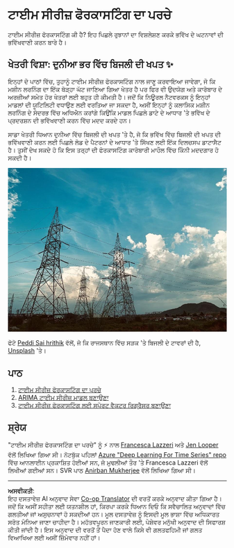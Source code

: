 <!--
CO_OP_TRANSLATOR_METADATA:
{
  "original_hash": "61342603bad8acadbc6b2e4e3aab3f66",
  "translation_date": "2025-08-29T16:56:46+00:00",
  "source_file": "7-TimeSeries/README.md",
  "language_code": "pa"
}
-->
# ਟਾਈਮ ਸੀਰੀਜ਼ ਫੋਰਕਾਸਟਿੰਗ ਦਾ ਪਰਚੇ

ਟਾਈਮ ਸੀਰੀਜ਼ ਫੋਰਕਾਸਟਿੰਗ ਕੀ ਹੈ? ਇਹ ਪਿਛਲੇ ਰੁਝਾਨਾਂ ਦਾ ਵਿਸ਼ਲੇਸ਼ਣ ਕਰਕੇ ਭਵਿੱਖ ਦੇ ਘਟਨਾਵਾਂ ਦੀ ਭਵਿੱਖਵਾਣੀ ਕਰਨ ਬਾਰੇ ਹੈ।

## ਖੇਤਰੀ ਵਿਸ਼ਾ: ਦੁਨੀਆ ਭਰ ਵਿੱਚ ਬਿਜਲੀ ਦੀ ਖਪਤ ✨

ਇਨ੍ਹਾਂ ਦੋ ਪਾਠਾਂ ਵਿੱਚ, ਤੁਹਾਨੂੰ ਟਾਈਮ ਸੀਰੀਜ਼ ਫੋਰਕਾਸਟਿੰਗ ਨਾਲ ਜਾਣੂ ਕਰਵਾਇਆ ਜਾਵੇਗਾ, ਜੋ ਕਿ ਮਸ਼ੀਨ ਲਰਨਿੰਗ ਦਾ ਇੱਕ ਥੋੜ੍ਹਾ ਘੱਟ ਜਾਣਿਆ ਗਿਆ ਖੇਤਰ ਹੈ ਪਰ ਫਿਰ ਵੀ ਉਦਯੋਗ ਅਤੇ ਕਾਰੋਬਾਰ ਦੇ ਅਰਜ਼ੀਆਂ ਸਮੇਤ ਹੋਰ ਖੇਤਰਾਂ ਲਈ ਬਹੁਤ ਹੀ ਕੀਮਤੀ ਹੈ। ਜਦੋਂ ਕਿ ਨਿਊਰਲ ਨੈਟਵਰਕਸ ਨੂੰ ਇਨ੍ਹਾਂ ਮਾਡਲਾਂ ਦੀ ਯੂਟਿਲਿਟੀ ਵਧਾਉਣ ਲਈ ਵਰਤਿਆ ਜਾ ਸਕਦਾ ਹੈ, ਅਸੀਂ ਇਨ੍ਹਾਂ ਨੂੰ ਕਲਾਸਿਕ ਮਸ਼ੀਨ ਲਰਨਿੰਗ ਦੇ ਸੰਦਰਭ ਵਿੱਚ ਅਧਿਐਨ ਕਰਾਂਗੇ ਕਿਉਂਕਿ ਮਾਡਲ ਪਿਛਲੇ ਡਾਟੇ ਦੇ ਆਧਾਰ 'ਤੇ ਭਵਿੱਖ ਦੇ ਪ੍ਰਦਰਸ਼ਨ ਦੀ ਭਵਿੱਖਵਾਣੀ ਕਰਨ ਵਿੱਚ ਮਦਦ ਕਰਦੇ ਹਨ।

ਸਾਡਾ ਖੇਤਰੀ ਧਿਆਨ ਦੁਨੀਆ ਵਿੱਚ ਬਿਜਲੀ ਦੀ ਖਪਤ 'ਤੇ ਹੈ, ਜੋ ਕਿ ਭਵਿੱਖ ਵਿੱਚ ਬਿਜਲੀ ਦੀ ਖਪਤ ਦੀ ਭਵਿੱਖਵਾਣੀ ਕਰਨ ਲਈ ਪਿਛਲੇ ਲੋਡ ਦੇ ਪੈਟਰਨਾਂ ਦੇ ਆਧਾਰ 'ਤੇ ਸਿੱਖਣ ਲਈ ਇੱਕ ਦਿਲਚਸਪ ਡਾਟਾਸੈਟ ਹੈ। ਤੁਸੀਂ ਦੇਖ ਸਕਦੇ ਹੋ ਕਿ ਇਸ ਤਰ੍ਹਾਂ ਦੀ ਫੋਰਕਾਸਟਿੰਗ ਕਾਰੋਬਾਰੀ ਮਾਹੌਲ ਵਿੱਚ ਕਿੰਨੀ ਮਦਦਗਾਰ ਹੋ ਸਕਦੀ ਹੈ।

![electric grid](../../../translated_images/electric-grid.0c21d5214db09ffae93c06a87ca2abbb9ba7475ef815129c5b423d7f9a7cf136.pa.jpg)

ਫੋਟੋ [Peddi Sai hrithik](https://unsplash.com/@shutter_log?utm_source=unsplash&utm_medium=referral&utm_content=creditCopyText) ਵੱਲੋਂ, ਜੋ ਕਿ ਰਾਜਸਥਾਨ ਵਿੱਚ ਸੜਕ 'ਤੇ ਬਿਜਲੀ ਦੇ ਟਾਵਰਾਂ ਦੀ ਹੈ, [Unsplash](https://unsplash.com/s/photos/electric-india?utm_source=unsplash&utm_medium=referral&utm_content=creditCopyText) 'ਤੇ।

## ਪਾਠ

1. [ਟਾਈਮ ਸੀਰੀਜ਼ ਫੋਰਕਾਸਟਿੰਗ ਦਾ ਪਰਚੇ](1-Introduction/README.md)  
2. [ARIMA ਟਾਈਮ ਸੀਰੀਜ਼ ਮਾਡਲ ਬਣਾਉਣਾ](2-ARIMA/README.md)  
3. [ਟਾਈਮ ਸੀਰੀਜ਼ ਫੋਰਕਾਸਟਿੰਗ ਲਈ ਸਪੋਰਟ ਵੈਕਟਰ ਰਿਗ੍ਰੈਸਰ ਬਣਾਉਣਾ](3-SVR/README.md)  

## ਸ਼੍ਰੇਯ

"ਟਾਈਮ ਸੀਰੀਜ਼ ਫੋਰਕਾਸਟਿੰਗ ਦਾ ਪਰਚੇ" ਨੂੰ ⚡️ ਨਾਲ [Francesca Lazzeri](https://twitter.com/frlazzeri) ਅਤੇ [Jen Looper](https://twitter.com/jenlooper) ਵੱਲੋਂ ਲਿਖਿਆ ਗਿਆ ਸੀ। ਨੋਟਬੁੱਕ ਪਹਿਲਾਂ [Azure "Deep Learning For Time Series" repo](https://github.com/Azure/DeepLearningForTimeSeriesForecasting) ਵਿੱਚ ਆਨਲਾਈਨ ਪ੍ਰਕਾਸ਼ਿਤ ਹੋਈਆਂ ਸਨ, ਜੋ ਮੁਢਲੀਆਂ ਤੌਰ 'ਤੇ Francesca Lazzeri ਵੱਲੋਂ ਲਿਖੀਆਂ ਗਈਆਂ ਸਨ। SVR ਪਾਠ [Anirban Mukherjee](https://github.com/AnirbanMukherjeeXD) ਵੱਲੋਂ ਲਿਖਿਆ ਗਿਆ ਸੀ।

---

**ਅਸਵੀਕਤੀ**:  
ਇਹ ਦਸਤਾਵੇਜ਼ AI ਅਨੁਵਾਦ ਸੇਵਾ [Co-op Translator](https://github.com/Azure/co-op-translator) ਦੀ ਵਰਤੋਂ ਕਰਕੇ ਅਨੁਵਾਦ ਕੀਤਾ ਗਿਆ ਹੈ। ਜਦੋਂ ਕਿ ਅਸੀਂ ਸਹੀਤਾ ਲਈ ਯਤਨਸ਼ੀਲ ਹਾਂ, ਕਿਰਪਾ ਕਰਕੇ ਧਿਆਨ ਦਿਓ ਕਿ ਸਵੈਚਾਲਿਤ ਅਨੁਵਾਦਾਂ ਵਿੱਚ ਗਲਤੀਆਂ ਜਾਂ ਅਸੁਚਨਾਵਾਂ ਹੋ ਸਕਦੀਆਂ ਹਨ। ਮੂਲ ਦਸਤਾਵੇਜ਼ ਨੂੰ ਇਸਦੀ ਮੂਲ ਭਾਸ਼ਾ ਵਿੱਚ ਅਧਿਕਾਰਤ ਸਰੋਤ ਮੰਨਿਆ ਜਾਣਾ ਚਾਹੀਦਾ ਹੈ। ਮਹੱਤਵਪੂਰਨ ਜਾਣਕਾਰੀ ਲਈ, ਪੇਸ਼ੇਵਰ ਮਨੁੱਖੀ ਅਨੁਵਾਦ ਦੀ ਸਿਫਾਰਸ਼ ਕੀਤੀ ਜਾਂਦੀ ਹੈ। ਇਸ ਅਨੁਵਾਦ ਦੀ ਵਰਤੋਂ ਤੋਂ ਪੈਦਾ ਹੋਣ ਵਾਲੇ ਕਿਸੇ ਵੀ ਗਲਤਫਹਿਮੀ ਜਾਂ ਗਲਤ ਵਿਆਖਿਆ ਲਈ ਅਸੀਂ ਜ਼ਿੰਮੇਵਾਰ ਨਹੀਂ ਹਾਂ।